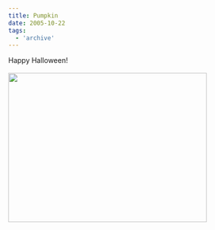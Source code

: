 ```yaml
---
title: Pumpkin
date: 2005-10-22
tags:
  - 'archive'
---
```


Happy Halloween!<br /><br /><a onblur="try {parent.deselectBloggerImageGracefully();} catch(e) {}" href="http://3.bp.blogspot.com/_zdYMSK7YuAA/SarhIUVl93I/AAAAAAAAFGY/r6bk8IPPnEU/s1600-h/pumpkin_web_medium.jpg"><img style="float:left; margin:0 10px 10px 0;cursor:pointer; cursor:hand;width: 400px; height: 300px;" src="http://3.bp.blogspot.com/_zdYMSK7YuAA/SarhIUVl93I/AAAAAAAAFGY/r6bk8IPPnEU/s400/pumpkin_web_medium.jpg" border="0" alt="" id="BLOGGER_PHOTO_ID_5308302643824031602" /></a>
